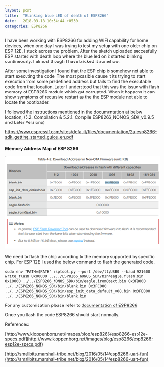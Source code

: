 ```yaml
---
layout: post
title:  "Blinking blue LED of death of ESP8266"
date:   2018-03-18 10:54:44 +0530
categories: ESP8266
---
```

I have been working with ESP8266 for adding WIFI capability for home devices, when one day I was trying to test my setup with one older chip on ESP 12E, I stuck across the problem. After the sketch uploaded succesfully ESP started with death loop where the blue led on it started blinking contineously. 
I almost though I have bricked it somehow. 

After some investigation I found that the ESP chip is somehow not able to start executing the code. The most possible cause it its trying to start execution from some predefined address but fails to find the executable code from that location.
Later I understood that this was the issue with flash memory of ESP8266 module which got corrupted. When it happens it can show symptoms of recursive restart as the the ESP module not able to locate the bootloader.


I followed the instructions mentioned in the documentation at below location, (5.2. Compilation & 5.2.1. Compile ESP8266_NONOS_SDK_v0.9.5 and Later Versions)
 
https://www.espressif.com/sites/default/files/documentation/2a-esp8266-sdk_getting_started_guide_en.pdf

#### Memory Address Map of ESP 8266

![memorymap]

[memorymap]: /images/memory_map_nonOTA.png "Memory map ESP8266 non OTA"

We need to flash the chip according to the memory supported by specific chip. For ESP 12E I used the below command to flash the generated code.

```
sudo env "PATH=$PATH" esptool.py --port /dev/ttyUSB0 --baud 921600 write_flash 0x00000 ../../ESP8266_NONOS_SDK/bin/eagle.flash.bin 0x10000 ../../ESP8266_NONOS_SDK/bin/eagle.irom0text.bin 0x3FB000 ../../ESP8266_NONOS_SDK/bin/blank.bin 0x3FC000 ../../ESP8266_NONOS_SDK/bin/esp_init_data_default_v08.bin 0x3FE000 ../../ESP8266_NONOS_SDK/bin/blank.bin
```

For any customisation please refer to [documentation of ESP8266](http://www.kloppenborg.net/images/blog/esp8266/esp8266-esp12e-specs.pdf)
 
Once you flash the code ESP8266 should start normally.

References:

[http://www.kloppenborg.net/images/blog/esp8266/esp8266-esp12e-specs.pdf](http://www.kloppenborg.net/images/blog/esp8266/esp8266-esp12e-specs.pdf)

[http://smallbits.marshall-tribe.net/blog/2016/05/14/esp8266-uart-fun](http://smallbits.marshall-tribe.net/blog/2016/05/14/esp8266-uart-fun)
